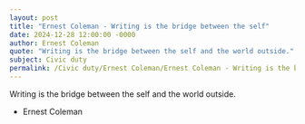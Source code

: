 ```yaml
---
layout: post
title: "Ernest Coleman - Writing is the bridge between the self"
date: 2024-12-28 12:00:00 -0000
author: Ernest Coleman
quote: "Writing is the bridge between the self and the world outside."
subject: Civic duty
permalink: /Civic duty/Ernest Coleman/Ernest Coleman - Writing is the bridge between the self
---
```


Writing is the bridge between the self and the world outside.

- Ernest Coleman
